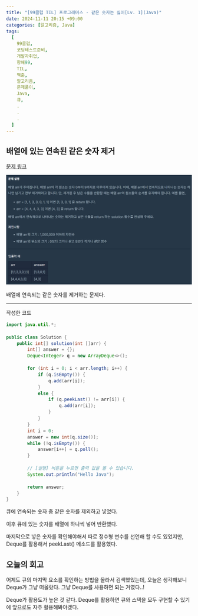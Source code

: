 ```yaml
---
title: "[99클럽 TIL] 프로그래머스 - 같은 숫자는 싫어[Lv. 1](Java)"
date: 2024-11-11 20:15 +09:00
categories: [알고리즘, Java]
tags:
  [
    99클럽,
    코딩테스트준비,
    개발자취업,
    항해99,
    TIL,
    백준,
    알고리즘,
    문제풀이,
    Java,
    큐,
    .
    .
    .
  ]
---
```


## 배열에 있는 연속된 같은 숫자 제거

[문제 링크](https://school.programmers.co.kr/learn/courses/30/lessons/12906)

![문제 설명](https://github.com/jungi0531/images/blob/main/algorithm_99club_15_01.png?raw=true)

배열에 연속되는 같은 숫자를 제거하는 문제다.

---

작성한 코드

```java
import java.util.*;

public class Solution {
    public int[] solution(int []arr) {
        int[] answer = {};
        Deque<Integer> q = new ArrayDeque<>();
        
        for (int i = 0; i < arr.length; i++) {
            if (q.isEmpty()) {
                q.add(arr[i]);
            }
            else {
                if (q.peekLast() != arr[i]) {
                    q.add(arr[i]);
                }
            }
        }
        int i = 0;
        answer = new int[q.size()];
        while (!q.isEmpty()) {
            answer[i++] = q.poll();
        }
        
        // [실행] 버튼을 누르면 출력 값을 볼 수 있습니다.
        System.out.println("Hello Java");

        return answer;
    }
}
```

큐에 연속되는 숫자 중 같은 숫자를 제외하고 넣었다.

이후 큐에 있는 숫자를 배열에 하나씩 넣어 반환했다.

마지막으로 넣은 숫자를 확인해야해서 따로 정수형 변수를 선언해 할 수도 있었지만, Deque를 활용해서 peekLast() 메소드를 활용했다.

## 오늘의 회고

어제도 큐의 마지막 요소를 확인하는 방법을 몰라서 검색했었는데, 오늘은 생각해보니 Deque가 그냥 떠올랐다. 그냥 Deque를 사용하면 되는 거였다..!

Deque가 활용도가 높은 것 같다. Deque를 활용하면 큐와 스택을 모두 구현할 수 있기에 앞으로도 자주 활용해봐야겠다.
